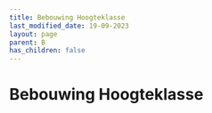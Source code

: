 ```yaml
---
title: Bebouwing Hoogteklasse
last_modified_date: 19-09-2023
layout: page
parent: B
has_children: false
---
```


Bebouwing Hoogteklasse
======================

